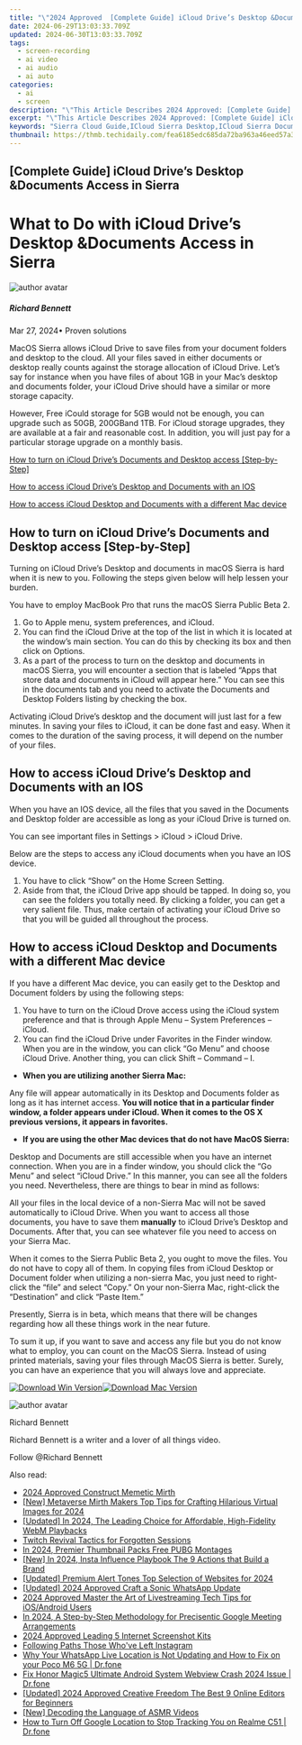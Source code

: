 ```yaml
---
title: "\"2024 Approved  [Complete Guide] iCloud Drive’s Desktop &Documents Access in Sierra\""
date: 2024-06-29T13:03:33.709Z
updated: 2024-06-30T13:03:33.709Z
tags: 
  - screen-recording
  - ai video
  - ai audio
  - ai auto
categories: 
  - ai
  - screen
description: "\"This Article Describes 2024 Approved: [Complete Guide] iCloud Drive’s Desktop &Documents Access in Sierra\""
excerpt: "\"This Article Describes 2024 Approved: [Complete Guide] iCloud Drive’s Desktop &Documents Access in Sierra\""
keywords: "Sierra Cloud Guide,ICloud Sierra Desktop,ICloud Sierra Documents,Sierra Access iCloud,IDrive Sierra Use,Desktop &Documents Safari,Sierra iCloud Integration"
thumbnail: https://thmb.techidaily.com/fea6185edc685da72ba963a46eed57a3a71d461697393364ab3bd89b9977de72.jpg
---
```


## [Complete Guide] iCloud Drive’s Desktop &Documents Access in Sierra

# What to Do with iCloud Drive’s Desktop &Documents Access in Sierra

![author avatar](https://images.wondershare.com/filmora/article-images/richard-bennett.jpg)

##### Richard Bennett

 Mar 27, 2024• Proven solutions

MacOS Sierra allows iCloud Drive to save files from your document folders and desktop to the cloud. All your files saved in either documents or desktop really counts against the storage allocation of iCloud Drive. Let’s say for instance when you have files of about 1GB in your Mac’s desktop and documents folder, your iCloud Drive should have a similar or more storage capacity.

However, Free iCould storage for 5GB would not be enough, you can upgrade such as 50GB, 200GBand 1TB. For iCloud storage upgrades, they are available at a fair and reasonable cost. In addition, you will just pay for a particular storage upgrade on a monthly basis.

[How to turn on iCloud Drive’s Documents and Desktop access \[Step-by-Step\]](#section1)

[How to access iCloud Drive’s Desktop and Documents with an IOS](#section2)

[How to access iCloud Desktop and Documents with a different Mac device](#section3)

## How to turn on iCloud Drive’s Documents and Desktop access \[Step-by-Step\]

Turning on iCloud Drive’s Desktop and documents in macOS Sierra is hard when it is new to you. Following the steps given below will help lessen your burden.

You have to employ MacBook Pro that runs the macOS Sierra Public Beta 2.

1. Go to Apple menu, system preferences, and iCloud.
2. You can find the iCloud Drive at the top of the list in which it is located at the window’s main section. You can do this by checking its box and then click on Options.
3. As a part of the process to turn on the desktop and documents in macOS Sierra, you will encounter a section that is labeled “Apps that store data and documents in iCloud will appear here.” You can see this in the documents tab and you need to activate the Documents and Desktop Folders listing by checking the box.

Activating iCloud Drive’s desktop and the document will just last for a few minutes. In saving your files to iCloud, it can be done fast and easy. When it comes to the duration of the saving process, it will depend on the number of your files.

## How to access iCloud Drive’s Desktop and Documents with an IOS

When you have an IOS device, all the files that you saved in the Documents and Desktop folder are accessible as long as your iCloud Drive is turned on.

You can see important files in Settings > iCloud > iCloud Drive.

Below are the steps to access any iCloud documents when you have an IOS device.

1. You have to click “Show” on the Home Screen Setting.
2. Aside from that, the iCloud Drive app should be tapped. In doing so, you can see the folders you totally need. By clicking a folder, you can get a very salient file. Thus, make certain of activating your iCloud Drive so that you will be guided all throughout the process.

## How to access iCloud Desktop and Documents with a different Mac device

If you have a different Mac device, you can easily get to the Desktop and Document folders by using the following steps:

1. You have to turn on the iCloud Drove access using the iCloud system preference and that is through Apple Menu – System Preferences – iCloud.
2. You can find the iCloud Drive under Favorites in the Finder window. When you are in the window, you can click “Go Menu” and choose iCloud Drive. Another thing, you can click Shift – Command – I.

* **When you are utilizing another Sierra Mac:**

Any file will appear automatically in its Desktop and Documents folder as long as it has internet access. **You will notice that in a particular finder window, a folder appears under iCloud. When it comes to the OS X previous versions, it appears in favorites.**

* **If you are using the other Mac devices that do not have MacOS Sierra:**

Desktop and Documents are still accessible when you have an internet connection. When you are in a finder window, you should click the “Go Menu” and select “iCloud Drive.” In this manner, you can see all the folders you need. Nevertheless, there are things to bear in mind as follows:

All your files in the local device of a non-Sierra Mac will not be saved automatically to iCloud Drive. When you want to access all those documents, you have to save them **manually** to iCloud Drive’s Desktop and Documents. After that, you can see whatever file you need to access on your Sierra Mac.

When it comes to the Sierra Public Beta 2, you ought to move the files. You do not have to copy all of them. In copying files from iCloud Desktop or Document folder when utilizing a non-sierra Mac, you just need to right-click the “file” and select “Copy.” On your non-Sierra Mac, right-click the “Destination” and click “Paste Item.”

Presently, Sierra is in beta, which means that there will be changes regarding how all these things work in the near future.

To sum it up, if you want to save and access any file but you do not know what to employ, you can count on the MacOS Sierra. Instead of using printed materials, saving your files through MacOS Sierra is better. Surely, you can have an experience that you will always love and appreciate.

[![Download Win Version](https://images.wondershare.com/filmora/guide/download-btn-win.jpg)](https://tools.techidaily.com/wondershare/filmora/download/)[![Download Mac Version](https://images.wondershare.com/filmora/guide/download-btn-mac.jpg)](https://tools.techidaily.com/wondershare/filmora/download/)

![author avatar](https://images.wondershare.com/filmora/article-images/richard-bennett.jpg)

Richard Bennett

Richard Bennett is a writer and a lover of all things video.

Follow @Richard Bennett


<ins class="adsbygoogle"
     style="display:block"
     data-ad-format="autorelaxed"
     data-ad-client="ca-pub-7571918770474297"
     data-ad-slot="1223367746"></ins>



<ins class="adsbygoogle"
     style="display:block"
     data-ad-client="ca-pub-7571918770474297"
     data-ad-slot="8358498916"
     data-ad-format="auto"
     data-full-width-responsive="true"></ins>


<span class="atpl-alsoreadstyle">Also read:</span>
<div><ul>
<li><a href="https://fox-info.techidaily.com/2024-approved-construct-memetic-mirth/"><u>2024 Approved  Construct Memetic Mirth</u></a></li>
<li><a href="https://fox-info.techidaily.com/new-metaverse-mirth-makers-top-tips-for-crafting-hilarious-virtual-images-for-2024/"><u>[New] Metaverse Mirth Makers  Top Tips for Crafting Hilarious Virtual Images for 2024</u></a></li>
<li><a href="https://fox-info.techidaily.com/updated-in-2024-the-leading-choice-for-affordable-high-fidelity-webm-playbacks/"><u>[Updated] In 2024, The Leading Choice for Affordable, High-Fidelity WebM Playbacks</u></a></li>
<li><a href="https://fox-info.techidaily.com/twitch-revival-tactics-for-forgotten-sessions/"><u>Twitch Revival Tactics for Forgotten Sessions</u></a></li>
<li><a href="https://fox-info.techidaily.com/in-2024-premier-thumbnail-packs-free-pubg-montages/"><u>In 2024, Premier Thumbnail Packs  Free PUBG Montages</u></a></li>
<li><a href="https://fox-info.techidaily.com/new-in-2024-insta-influence-playbook-the-9-actions-that-build-a-brand/"><u>[New] In 2024, Insta Influence Playbook  The 9 Actions that Build a Brand</u></a></li>
<li><a href="https://fox-info.techidaily.com/updated-premium-alert-tones-top-selection-of-websites-for-2024/"><u>[Updated] Premium Alert Tones  Top Selection of Websites for 2024</u></a></li>
<li><a href="https://fox-info.techidaily.com/updated-2024-approved-craft-a-sonic-whatsapp-update/"><u>[Updated] 2024 Approved  Craft a Sonic WhatsApp Update</u></a></li>
<li><a href="https://facebook-video-recording.techidaily.com/2024-approved-master-the-art-of-livestreaming-tech-tips-for-iosandroid-users/"><u>2024 Approved  Master the Art of Livestreaming  Tech Tips for iOS/Android Users</u></a></li>
<li><a href="https://screen-activity-recording.techidaily.com/in-2024-a-step-by-step-methodology-for-precisentic-google-meeting-arrangements/"><u>In 2024, A Step-by-Step Methodology for Precisentic Google Meeting Arrangements</u></a></li>
<li><a href="https://screen-sharing-recording.techidaily.com/2024-approved-leading-5-internet-screenshot-kits/"><u>2024 Approved  Leading 5 Internet Screenshot Kits</u></a></li>
<li><a href="https://instagram-video-recordings.techidaily.com/following-paths-those-whove-left-instagram/"><u>Following Paths  Those Who've Left Instagram</u></a></li>
<li><a href="https://location-social.techidaily.com/why-your-whatsapp-live-location-is-not-updating-and-how-to-fix-on-your-poco-m6-5g-drfone-by-drfone-virtual-android/"><u>Why Your WhatsApp Live Location is Not Updating and How to Fix on your Poco M6 5G | Dr.fone</u></a></li>
<li><a href="https://howto.techidaily.com/fix-honor-magic5-ultimate-android-system-webview-crash-2024-issue-drfone-by-drfone-fix-android-problems-fix-android-problems/"><u>Fix Honor Magic5 Ultimate Android System Webview Crash 2024 Issue | Dr.fone</u></a></li>
<li><a href="https://facebook-record-videos.techidaily.com/updated-2024-approved-creative-freedom-the-best-9-online-editors-for-beginners/"><u>[Updated] 2024 Approved  Creative Freedom  The Best 9 Online Editors for Beginners</u></a></li>
<li><a href="https://youtube-zero.techidaily.com/ecoding-the-language-of-asmr-videos/"><u>[New] Decoding the Language of ASMR Videos</u></a></li>
<li><a href="https://android-location-track.techidaily.com/how-to-turn-off-google-location-to-stop-tracking-you-on-realme-c51-drfone-by-drfone-virtual-android/"><u>How to Turn Off Google Location to Stop Tracking You on Realme C51 | Dr.fone</u></a></li>
</ul></div>
